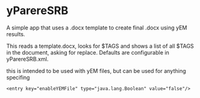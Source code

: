 # yParereSRB
A simple app that uses a .docx template to create final .docx using yEM results.

This reads a template.docx, looks for $TAGS and shows a list of all $TAGS in the document, asking for replace. Defaults are configurable in yParereSRB.xml.

this is intended to be used with yEM files, but can be used for anything specifing

```<entry key="enableYEMFile" type="java.lang.Boolean" value="false"/>```

